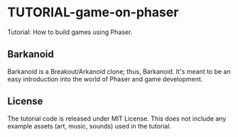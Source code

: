 # TUTORIAL-game-on-phaser
Tutorial: How to build games using Phaser.

## Barkanoid
Barkanoid is a Breakout/Arkanoid clone; thus, Barkanoid. It's meant to be an easy introduction into the world of Phaser and game development.


## License
The tutorial code is released under MIT License. This does not include any example assets (art, music, sounds) used in the tutorial.
